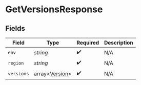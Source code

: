# GetVersionsResponse


## Fields

| Field                                            | Type                                             | Required                                         | Description                                      |
| ------------------------------------------------ | ------------------------------------------------ | ------------------------------------------------ | ------------------------------------------------ |
| `env`                                            | *string*                                         | :heavy_check_mark:                               | N/A                                              |
| `region`                                         | *string*                                         | :heavy_check_mark:                               | N/A                                              |
| `versions`                                       | array<[Version](../../models/shared/Version.md)> | :heavy_check_mark:                               | N/A                                              |